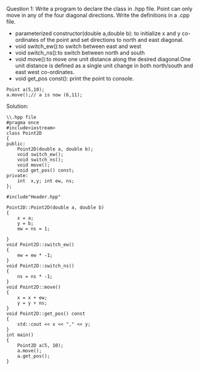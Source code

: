 Question 1: Write a program to declare the class in .hpp file. Point can only move in any of the four diagonal directions. Write the definitions in a .cpp file.                        

- parameterized constructor(double a,double b): to initialize x and y co-ordinates of the point and set directions to north and east diagonal.  
- void switch_ew():to switch between east and west 
- void switch_ns():to switch between north and south
- void move():to move one unit distance along the desired diagonal.One unit distance is defined as a single unit change in both north/south and east west co-ordinates. 
- void get_pos const(): print the point to console.                        

```
Point a(5,10);
a.move();// a is now (6,11);
```
Solution: 
```
\\.hpp file
#pragma once
#include<iostream>
class Point2D
{
public:
	Point2D(double a, double b);
	void switch_ew();
	void switch_ns();
	void move();
	void get_pos() const;
private:
	int  x,y; int ew, ns;
};
```
```
#include"Header.hpp"

Point2D::Point2D(double a, double b)
{
	x = a;
	y = b;
	ew = ns = 1;

}
void Point2D::switch_ew()
{
	ew = ew * -1;
}
void Point2D::switch_ns()
{
	ns = ns * -1;
}
void Point2D::move()
{
	x = x + ew;
	y = y + ns;
}
void Point2D::get_pos() const
{
	std::cout << x << "," << y;
}
int main()
{
	Point2D a(5, 10);
	a.move();
	a.get_pos();
}
```

